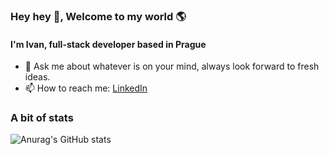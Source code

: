 ### Hey hey 👋, Welcome to my world 🌎
#### I'm Ivan, full-stack developer based in Prague

- 💬 Ask me about whatever is on your mind, always look forward to fresh ideas.
- 📫 How to reach me: [LinkedIn](https://www.linkedin.com/in/ivan-gelo/)

### A bit of stats

![Anurag's GitHub stats](https://github-readme-stats.vercel.app/api?username=ivangelus&count_private=true&show_icons=true&theme=radical)
